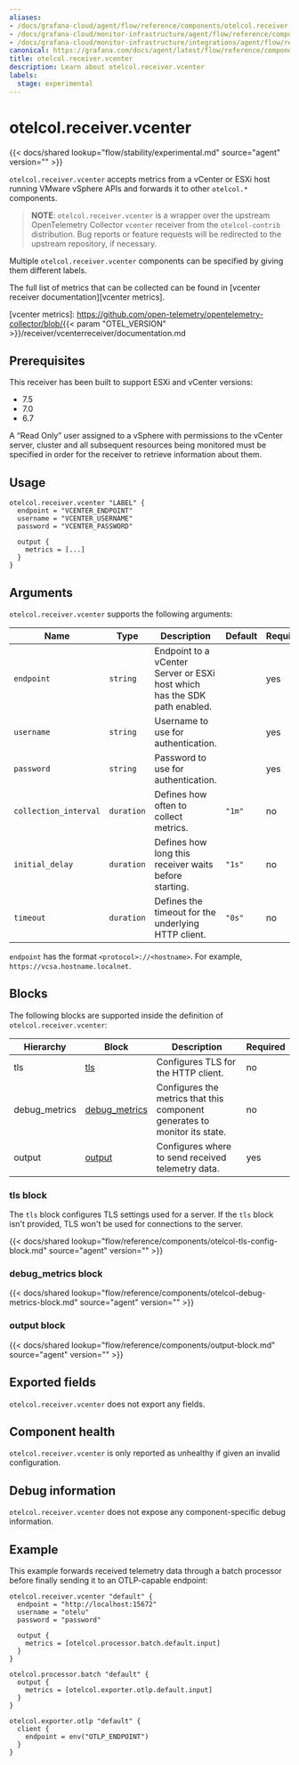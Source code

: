 ```yaml
---
aliases:
- /docs/grafana-cloud/agent/flow/reference/components/otelcol.receiver.vcenter/
- /docs/grafana-cloud/monitor-infrastructure/agent/flow/reference/components/otelcol.receiver.vcenter/
- /docs/grafana-cloud/monitor-infrastructure/integrations/agent/flow/reference/components/otelcol.receiver.vcenter/
canonical: https://grafana.com/docs/agent/latest/flow/reference/components/otelcol.receiver.vcenter/
title: otelcol.receiver.vcenter
description: Learn about otelcol.receiver.vcenter
labels:
  stage: experimental
---
```


# otelcol.receiver.vcenter

{{< docs/shared lookup="flow/stability/experimental.md" source="agent" version="<AGENT VERSION>" >}}

`otelcol.receiver.vcenter` accepts metrics from a 
vCenter or ESXi host running VMware vSphere APIs and
forwards it to other `otelcol.*` components.

> **NOTE**: `otelcol.receiver.vcenter` is a wrapper over the upstream
> OpenTelemetry Collector `vcenter` receiver from the `otelcol-contrib`
> distribution. Bug reports or feature requests will be redirected to the
> upstream repository, if necessary.

Multiple `otelcol.receiver.vcenter` components can be specified by giving them
different labels.

The full list of metrics that can be collected can be found in [vcenter receiver documentation][vcenter metrics].

[vcenter metrics]: https://github.com/open-telemetry/opentelemetry-collector/blob/{{< param "OTEL_VERSION" >}}/receiver/vcenterreceiver/documentation.md

## Prerequisites

This receiver has been built to support ESXi and vCenter versions:

- 7.5
- 7.0
- 6.7

A “Read Only” user assigned to a vSphere with permissions to the vCenter server, cluster and all subsequent resources being monitored must be specified in order for the receiver to retrieve information about them.

## Usage

```river
otelcol.receiver.vcenter "LABEL" {
  endpoint = "VCENTER_ENDPOINT"
  username = "VCENTER_USERNAME"
  password = "VCENTER_PASSWORD"

  output {
    metrics = [...]
  }
}
```

## Arguments

`otelcol.receiver.vcenter` supports the following arguments:


Name | Type | Description | Default | Required
---- | ---- | ----------- | ------- | --------
`endpoint` | `string` | Endpoint to a vCenter Server or ESXi host which has the SDK path enabled. | | yes
`username` | `string` | Username to use for authentication. | | yes
`password` | `string` | Password to use for authentication. | | yes
`collection_interval` | `duration` | Defines how often to collect metrics. | `"1m"` | no
`initial_delay` | `duration` | Defines how long this receiver waits before starting. | `"1s"` | no
`timeout` | `duration` | Defines the timeout for the underlying HTTP client. | `"0s"` | no

`endpoint` has the format `<protocol>://<hostname>`. For example, `https://vcsa.hostname.localnet`.

## Blocks

The following blocks are supported inside the definition of
`otelcol.receiver.vcenter`:

Hierarchy | Block | Description | Required
--------- | ----- | ----------- | --------
tls | [tls][] | Configures TLS for the HTTP client. | no
debug_metrics | [debug_metrics][] | Configures the metrics that this component generates to monitor its state. | no
output | [output][] | Configures where to send received telemetry data. | yes

[tls]: #tls-block
[debug_metrics]: #debug_metrics-block
[output]: #output-block

### tls block

The `tls` block configures TLS settings used for a server. If the `tls` block
isn't provided, TLS won't be used for connections to the server.

{{< docs/shared lookup="flow/reference/components/otelcol-tls-config-block.md" source="agent" version="<AGENT VERSION>" >}}

### debug_metrics block

{{< docs/shared lookup="flow/reference/components/otelcol-debug-metrics-block.md" source="agent" version="<AGENT VERSION>" >}}

### output block

{{< docs/shared lookup="flow/reference/components/output-block.md" source="agent" version="<AGENT VERSION>" >}}

## Exported fields

`otelcol.receiver.vcenter` does not export any fields.

## Component health

`otelcol.receiver.vcenter` is only reported as unhealthy if given an invalid
configuration.

## Debug information

`otelcol.receiver.vcenter` does not expose any component-specific debug
information.

## Example

This example forwards received telemetry data through a batch processor before
finally sending it to an OTLP-capable endpoint:

```river
otelcol.receiver.vcenter "default" {
  endpoint = "http://localhost:15672"
  username = "otelu"
  password = "password"

  output {
    metrics = [otelcol.processor.batch.default.input]
  }
}

otelcol.processor.batch "default" {
  output {
    metrics = [otelcol.exporter.otlp.default.input]
  }
}

otelcol.exporter.otlp "default" {
  client {
    endpoint = env("OTLP_ENDPOINT")
  }
}
